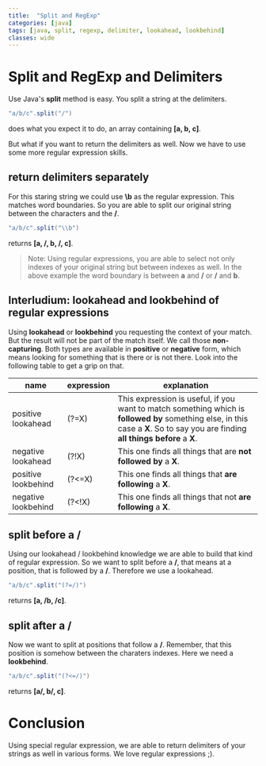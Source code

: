 ```yaml
---
title:  "Split and RegExp"
categories: [java]
tags: [java, split, regexp, delimiter, lookahead, lookbehind]
classes: wide
---
```


# Split and RegExp and Delimiters

Use Java's **split** method is easy. You split a string at the delimiters.

```java
"a/b/c".split("/")
```

does what you expect it to do, an array containing **[a, b, c]**.

But what if you want to return the delimiters as well. Now we have to use some more regular expression skills.

## return delimiters separately

For this staring string we could use **\b** as the regular expression. This matches word boundaries. So you are able to split our original string between the characters and the **/**.

```java
"a/b/c".split("\\b")
```

returns **[a, /, b, /, c]**.

> Note: Using regular expressions, you are able to select not only indexes of your original string but between indexes as well. In the above example the word boundary is between **a** and **/** or **/** and **b**.

## Interludium: lookahead and lookbehind of regular expressions

Using **lookahead** or **lookbehind** you requesting the context of your match. But the result will not be part of the match itself. We call those **non-capturing**. Both types are available in **positive** or **negative** form, which means looking for something that is there or is not there. Look into the following table to get a grip on that.

name | expression | explanation
-----|------------|-------------
positive lookahead | (?=X) | This expression is useful, if you want to match something which is **followed by** something else, in this case a **X**. So to say you are finding **all things before** a **X**.
negative lookahead | (?!X) | This one finds all things that are **not followed by** a **X**.
positive lookbehind | (?<=X) | This one finds all things that **are following** a **X**.
negative lookbehind | (?<!X) | This one finds all things that not **are following** a **X**.

## split before a **/**

Using our lookahead / lookbehind knowledge we are able to build that kind of regular expression. So we want to split before a **/**, that means at a position, that is followed by a **/**. Therefore we use a lookahead.

```java
"a/b/c".split("(?=/)")
```

returns **[a, /b, /c]**.

## split after a **/**

Now we want to split at positions that follow a **/**. Remember, that this position is somehow between the charaters indexes. Here we need a **lookbehind**.

```java
"a/b/c".split("(?<=/)")
```

returns **[a/, b/, c]**.


# Conclusion

Using special regular expression, we are able to return delimiters of your strings as well in various forms. We love regular expressions ;).
